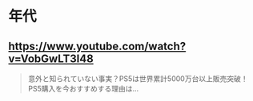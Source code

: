 # 年代

## https://www.youtube.com/watch?v=VobGwLT3l48

> 意外と知られていない事実？PS5は世界累計5000万台以上販売突破！PS5購入を今おすすめする理由は… 
